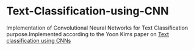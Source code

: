 # Text-Classification-using-CNN
Implementation of Convolutional Neural Networks for Text Classification purpose.Implemented according to the Yoon Kims paper on [Text classification using CNNs](https://arxiv.org/abs/1408.5882)
